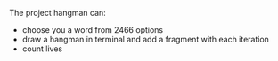 The project hangman can:
 - choose you a word from 2466 options
 - draw a hangman in terminal and add a fragment with each iteration
 - count lives
